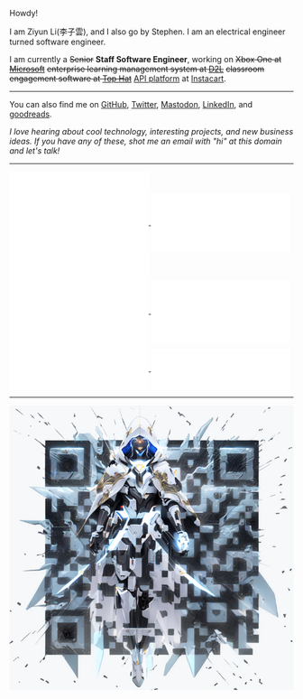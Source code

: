 Howdy!

I am Ziyun Li(李子雲), and I also go by Stephen. I am an electrical engineer turned software engineer.

I am currently a ~~Senior~~ **Staff Software Engineer**, working on  ~~Xbox One at [Microsoft](https://www.microsoft.com/)~~ ~~enterprise learning management system at [D2L](https://www.d2l.com/)~~ ~~classroom engagement software at [Top Hat](https://tophat.com/)~~ [API platform](https://docs.instacart.com/connect) at [Instacart](https://www.instacart.com/).

---

You can also find me on [GitHub](https://github.com/ziyunli), [Twitter](https://twitter.com/ziyun_li), [Mastodon](https://fedi.ziyun.rocks/@ziyun), [LinkedIn](https://www.linkedin.com/in/ziyun-li-b1488425/), and [goodreads](https://www.goodreads.com/user/show/38527571-ziyun).

*I love hearing about cool technology, interesting projects, and new business ideas. If you have any of these, shot me an email with "hi" at this domain and let's talk!*

---

<a href="https://github.com/ziyunli">
  <img align="center" width="49%" src="./github-habits.svg" />
</a>

<a href="https://github.com/ziyunli">
  <img align="center" width="49%" src="./iso_calender.svg" />
</a>

<a href="https://github.com/ziyunli">
    <img align="center" width="49%" src="./issue_pr_lang.svg" />
</a>

<a href="https://github.com/ziyunli">
    <img align="center" width="49%" src="./achievements.svg" />
</a>

<a href="https://github.com/ziyunli">
  <img align="center" width="49%" src="./acti_comm.svg" />
</a>

<a href="https://github.com/ziyunli">
    <img align="center" width="49%" src="./lines-of-code.svg" />
</a>

---

<img align="center" src="./00004-3172800342.png" />
